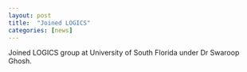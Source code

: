 ```yaml
---
layout: post
title:  "Joined LOGICS"
categories: [news]
---
```

Joined LOGICS group at University of South Florida under Dr Swaroop Ghosh.
